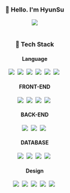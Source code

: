 <div align="center">

  <h3 align="center">👋 Hello. I'm HyunSu</h3>
  
  <a href="https://hits.seeyoufarm.com"><img src="https://hits.seeyoufarm.com/api/count/incr/badge.svg?url=https%3A%2F%2Fgithub.com%2Fqqaazz0222&count_bg=%2328282F&title_bg=%2328282F&icon=hey.svg&icon_color=%23E9E9FF&title=%EB%A7%88%EB%A9%98%EC%88%98+%EC%97%89%EB%8D%A9%EC%9D%B4+%EB%A7%9E%EC%9D%80+%ED%9A%9F%EC%88%98&edge_flat=true"/></a>
  <br><br>
  
  <h3 align="center">🔨 Tech Stack</h3>
  <h4 align="center">Language</h4>
  <p align="center">
    <img src="https://img.shields.io/badge/JavaScript-F7DF1E?style=for-the-badge&logo=JavaScript&logoColor=white"/></a>&nbsp 
    <img src="https://img.shields.io/badge/TypeScript-007ACC?style=for-the-badge&logo=typescript&logoColor=white"/></a>&nbsp
    <img src="https://img.shields.io/badge/Python-14354C?style=for-the-badge&logo=python&logoColor=white"/></a>&nbsp
    <img src="https://img.shields.io/badge/R-276DC3?style=for-the-badge&logo=r&logoColor=white"/></a>&nbsp
    <img src="https://img.shields.io/badge/HTML5-E34F26?style=for-the-badge&logo=HTML5&logoColor=white"/></a>&nbsp 
    <img src="https://img.shields.io/badge/css-1572B6?style=for-the-badge&logo=css3&logoColor=white"/></a>&nbsp
  </p>
  <h4 align="center">FRONT-END</h4>
  <p align="center">
    <img src="https://img.shields.io/badge/React-20232A?style=for-the-badge&logo=react&logoColor=61DAFB"/></a>&nbsp
    <img src="https://img.shields.io/badge/React_Native-20232A?style=for-the-badge&logo=react&logoColor=61DAFB"/></a>&nbsp
    <img src="https://img.shields.io/badge/Next.js-000?logo=nextdotjs&logoColor=fff&style=for-the-badge"/></a>&nbsp
    <img src="https://img.shields.io/badge/Flutter-02569B?style=for-the-badge&logo=flutter&logoColor=white"/></a>&nbsp<br>
  </p>
  <h4 align="center">BACK-END</h4>
  <p align="center">
    <img src="https://img.shields.io/badge/Node.js-43853D?style=for-the-badge&logo=node.js&logoColor=white"/></a>&nbsp
    <img src="https://img.shields.io/badge/Express.js-404D59?style=for-the-badge"/></a>&nbsp
    <img src="https://img.shields.io/badge/Flask-000000?style=for-the-badge&logo=flask&logoColor=white"/></a>&nbsp
  </p>
  <h4 align="center">DATABASE</h4>
  <p align="center">
    <img src="https://img.shields.io/badge/MySQL-00000F?style=for-the-badge&logo=mysql&logoColor=white"/></a>&nbsp
    <img src="https://img.shields.io/badge/MariaDB-003545?style=for-the-badge&logo=mariadb&logoColor=white"/></a>&nbsp  
    <img src="https://img.shields.io/badge/dynamodb-4053D6?style=for-the-badge&logo=amazondynamodb&logoColor=white"/></a>&nbsp  
    <img src="https://img.shields.io/badge/MongoDB-4EA94B?style=for-the-badge&logo=mongodb&logoColor=white"/></a>&nbsp  
  </p>
  <h4 align="center">Design</h4>
  <p align="center">
    <img src="https://img.shields.io/badge/Adobe%20Photoshop1-31A8FF?style=for-the-badge&logo=Adobe%20Photoshop&logoColor=black"/></a>&nbsp
    <img src="https://img.shields.io/badge/Adobe%20Illustrator-FF9A00?style=for-the-badge&logo=adobe%20illustrator&logoColor=white"/></a>&nbsp  
    <img src="https://img.shields.io/badge/Adobe%20after%20affects-CF96FD?style=for-the-badge&logo=Adobe%20after%20effects&logoColor=393665"/></a>&nbsp  
    <img src="https://img.shields.io/badge/Adobe%20Premiere%20Pro-9999FF?style=for-the-badge&logo=Adobe%20Premiere%20Pro&logoColor=white"/></a>&nbsp  
    <img src="https://img.shields.io/badge/Figma-F24E1E?style=for-the-badge&logo=figma&logoColor=white"/></a>&nbsp  
  </p>
